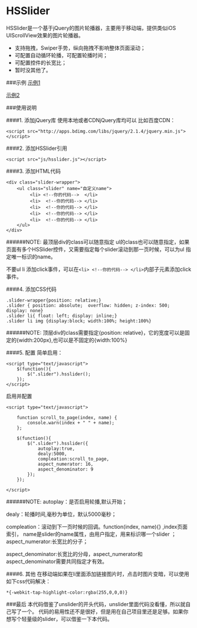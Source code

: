 # HSSlider
HSSlider是一个基于jQuery的图片轮播器，主要用于移动端，提供类似iOS UIScrollView效果的图片轮播器。

- 支持拖拽，Swiper手势，纵向拖拽不影响整体页面滚动；
- 可配置自动循环轮播，可配置轮播时间；
- 可配置控件的长宽比；
- 暂时没其他了。

###示例
[示例1](http://www.thinkcode.cn/github/HSSlider/)

[示例2](http://www.thinkcode.cn/github/weisite/)

###使用说明

####1. 添加jQuery库
使用本地或者CDNjQuery库均可以
比如百度CDN：

```
<script src="http://apps.bdimg.com/libs/jquery/2.1.4/jquery.min.js"></script>
```

####2. 添加HSSlider引用

```
<script src="js/hsslider.js"></script>
```

####3. 添加HTML代码

```
<div class="slider-wrapper">
    <ul class="slider" name="自定义name">
         <li> <!--你的代码-->  </li>
         <li>  <!--你的代码--> </li>
         <li>  <!--你的代码--> </li>
         <li>  <!--你的代码--> </li>
         <li>  <!--你的代码--> </li>
    </ul>
</div>
```
######NOTE:
最顶层div的class可以随意指定 ul的class也可以随意指定，如果页面有多个HSSlider控件，又需要指定每个slider滚动到那一页时候，可以为ul 指定唯一标识的name。

不要ul li 添加click事件，可以在```<li> <!--你的代码--> </li>```内部子元素添加click事件。

####4. 添加CSS代码

```
.slider-wrapper{position: relative;}
.slider { position: absolute;  overflow: hidden; z-index: 500; display: none}
.slider li{ float: left; display: inline;}
.slider li img {display:block; width:100%; height:100%}
```

######NOTE:
顶层div的class需要指定{position: relative}，它的宽度可以是固定的{width:200px},也可以是不固定的{width:100%}

####5. 配置
简单启用：
```
<script type="text/javascript">
    $(function(){
        $(".slider").hsslider();
    });
</script>
```

启用并配置
```
<script type="text/javascript">

    function scroll_to_page(index, name) {
        console.warn(index + " " + name);
    };

    $(function(){
        $(".slider").hsslider({
            autoplay:true,
            dealy:5000,
            compleation:scroll_to_page,
            aspect_numerator: 16,
            aspect_denominator: 9
        });
    });

</script>
```
######NOTE:
autoplay：是否启用轮播,默认开始；

dealy：轮播时间,毫秒为单位，默认5000毫秒；

compleation：滚动到下一页时候的回调。function(index, name){} ,index页面索引， name是slider的name属性，由用户指定，用来标识哪一个slider
；
aspect_numerator:长宽比的分子；

aspect_denominator:长宽比的分母，aspect_numerator和aspect_denominator需要共同指定才有效。

####6. 其他
在移动端如果在li里面添加链接图片时，点击时图片变暗，可以使用如下css代码解决：
```
*{-webkit-tap-highlight-color:rgba(255,0,0,0)}
```

###最后
本代码借鉴了unslider的开头代码，unslider里面代码没看懂，所以就自己写了一个。
代码的易用性还不是很好，但是用在自己项目里还是足够。如果你想写个轻量级的slider，可以借鉴一下本代码。
